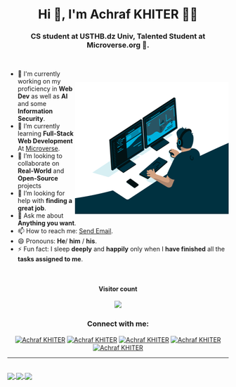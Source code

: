 <h1 align="center">Hi 👋, I'm Achraf KHITER 👨‍💻</h1>
<h3 align="center">CS student at USTHB.dz Univ, Talented Student at Microverse.org 🌟.</h3>

<!-- <p> <a href="./ressources/believe.jpeg">
  <img align="right" src="./ressources/believe.jpeg" style="width:600px;height:500px; margin-bottom:2em;" />
</a></p> -->
<br />
<p> <a href="./ressources/code.gif">
  <img align="right" src="./ressources/code.gif" style="width:350px;height:300px;margin-top:2em;" />
</a></p>

- 🔭 I'm currently working on my proficiency in **Web Dev** as well as **AI** and some **Information Security**.
- 🌱 I’m currently learning **Full-Stack Web Development** At [Microverse](https://www.microverse.org/).
- 👯 I’m looking to collaborate on **Real-World** and **Open-Source** projects
- 🤔 I’m looking for help with **finding a great job**.
- 💬 Ask me about **Anything you want**.
- 📫 How to reach me: <a href="mailto:khiter.med7@gmail.com">Send Email</a>.
- 😄 Pronouns: **He**/ **him** / **his**.
- ⚡ Fun fact: I sleep **deeply** and **happily** only when I **have finished** all the **tasks assigned to me**.
<br>
<h4 align="center">Visitor count</h4>  
<p align="center"><img src="https://profile-counter.glitch.me/khitermedachraf/count.svg" /></p>

<h3 align="center">Connect with me:</h3>
<p align="center">
  <a href="https://www.linkedin.com/in/khitermed//" target="blank"><img align="center"
      src="https://raw.githubusercontent.com/rahuldkjain/github-profile-readme-generator/master/src/images/icons/Social/linked-in-alt.svg"
      alt="Achraf KHITER" height="30" width="40" /></a>
    <a href="https://www.hackerrank.com/khiter_med7?hr_r=1" target="blank"><img align="center"
      src="https://raw.githubusercontent.com/rahuldkjain/github-profile-readme-generator/master/src/images/icons/Social/hackerrank.svg"
      alt="Achraf KHITER" height="30" width="40" /></a>
    <a href="https://www.instagram.com/khitermed07/" target="blank"><img align="center"
      src="https://raw.githubusercontent.com/rahuldkjain/github-profile-readme-generator/master/src/images/icons/Social/instagram.svg"
      alt="Achraf KHITER" height="30" width="40" /></a>
  <a href="https://www.facebook.com/achraf.khiter.750" target="blank"><img align="center"
      src="https://raw.githubusercontent.com/rahuldkjain/github-profile-readme-generator/master/src/images/icons/Social/facebook.svg"
      alt="Achraf KHITER" height="30" width="40" /></a>
 <a href="https://twitter.com/AchrafKhiter" target="blank"><img align="center"
      src="https://raw.githubusercontent.com/rahuldkjain/github-profile-readme-generator/master/src/images/icons/Social/twitter.svg"
      alt="Achraf KHITER" height="30" width="40" /></a>
</p>

---

<br />

<a href="https://github.com/khitermedachraf/">
  <img align="center" src="https://github-readme-stats.vercel.app/api?username=khitermedachraf&count_private=true&show_icons=true&hide_border=false&langs_count=6&hide=python&theme=tokyonight" />
</a>
<a href="https://github.com/khitermedachraf/">
  <img align="center" src="https://github-readme-stats.vercel.app/api/top-langs/?username=khitermedachraf&layout=compact&hide_border=false&theme=tokyonight&hide=python,pawn,assembly,pascal&langs_count=7" />
</a>
<a href="https://github.com/khitermedachraf/">
  <img align="center" src="https://github-readme-stats.vercel.app/api/wakatime?username=khitermedachraf&layout=compact&hide_border=false&theme=tokyonight" />
</a>
